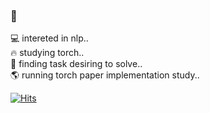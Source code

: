 ### 🤔

💻 intereted in nlp..<br>
🔥 studying torch..<br>
🤔 finding task desiring to solve..<br>
🌎 running torch paper implementation study..

[![Hits](https://hits.seeyoufarm.com/api/count/incr/badge.svg?url=https%3A%2F%2Fgithub.com%2Flong8v%2Flong8v&count_bg=%2379C83D&title_bg=%23555555&icon=&icon_color=%23E7E7E7&title=hits&edge_flat=false)](https://hits.seeyoufarm.com)   

